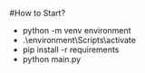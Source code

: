 #How to Start?
- python -m venv environment
- .\environment\Scripts\activate
- pip install -r requirements
- python main.py